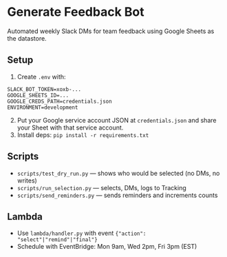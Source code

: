 # Generate Feedback Bot

Automated weekly Slack DMs for team feedback using Google Sheets as the datastore.

## Setup
1. Create `.env` with:
```
SLACK_BOT_TOKEN=xoxb-...
GOOGLE_SHEETS_ID=...
GOOGLE_CREDS_PATH=credentials.json
ENVIRONMENT=development
```
2. Put your Google service account JSON at `credentials.json` and share your Sheet with that service account.
3. Install deps: `pip install -r requirements.txt`

## Scripts
- `scripts/test_dry_run.py` — shows who would be selected (no DMs, no writes)
- `scripts/run_selection.py` — selects, DMs, logs to Tracking
- `scripts/send_reminders.py` — sends reminders and increments counts

## Lambda
- Use `lambda/handler.py` with event `{"action": "select"|"remind"|"final"}`
- Schedule with EventBridge: Mon 9am, Wed 2pm, Fri 3pm (EST)
